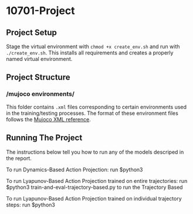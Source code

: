 # 10701-Project

## Project Setup
Stage the virtual environment with `chmod +x create_env.sh` and run with `./create_env.sh`.
This installs all requirements and creates a properly named virtual environment.

## Project Structure 

### /mujoco environments/
This folder contains `.xml` files corresponding to certain environments used in the training/testing processes. The format of these environment files follows the [Mujoco XML reference](https://mujoco.readthedocs.io/en/latest/XMLreference.html).

## Running The Project
The instructions below tell you how to run any of the models descriped in the report.

To run Dynamics-Based Action Projection: run $python3 

To run Lyapunov-Based Action Projection trained on entire trajectories: run $python3 train-and-eval-trajectory-based.py to run the Trajectory Based

To run Lyapunov-Based Action Projection trained on individual trajectory steps: run $python3 
